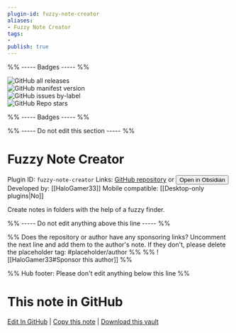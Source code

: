 ```yaml
---
plugin-id: fuzzy-note-creator
aliases:
- Fuzzy Note Creator
tags: 
- 
publish: true
---
```


%% ----- Badges ----- %%

![GitHub all releases](https://img.shields.io/github/downloads/HaloGamer33/Obsidian-Fuzzy-Note-Creator/total?color=573E7A&logo=github&style=for-the-badge)   
![GitHub manifest version](https://img.shields.io/github/manifest-json/v/HaloGamer33/Obsidian-Fuzzy-Note-Creator?color=573E7A&logo=github&style=for-the-badge)   
![GitHub issues by-label](https://img.shields.io/github/issues/HaloGamer33/Obsidian-Fuzzy-Note-Creator/help%20wanted?color=573E7A&logo=github&style=for-the-badge)   
![GitHub Repo stars](https://img.shields.io/github/stars/HaloGamer33/Obsidian-Fuzzy-Note-Creator?color=573E7A&logo=github&style=for-the-badge)

%% ----- Badges ----- %%

%% ----- Do not edit this section ----- %%

# Fuzzy Note Creator

Plugin ID: `fuzzy-note-creator`
Links: [GitHub repository](https://github.com/HaloGamer33/Obsidian-Fuzzy-Note-Creator) or [<button id=HH>Open in Obsidian</button>](obsidian://show-plugin?id=fuzzy-note-creator)
Developed by: [[HaloGamer33]]
Mobile compatible: [[Desktop-only plugins|No]]

Create notes in folders with the help of a fuzzy finder.

%% ----- Do not edit anything above this line ----- %% 

%% Does the repository or author have any sponsoring links? Uncomment the next line and add them to the author's note. If they don't, please delete the placeholder tag: #placeholder/author %%
%% ![[HaloGamer33#Sponsor this author]] %%

%% Hub footer: Please don't edit anything below this line %%

# This note in GitHub

<span class="git-footer">[Edit In GitHub](https://github.dev/obsidian-community/obsidian-hub/blob/main/02%20-%20Community%20Expansions/02.05%20All%20Community%20Expansions/Plugins/fuzzy-note-creator.md "git-hub-edit-note") | [Copy this note](https://raw.githubusercontent.com/obsidian-community/obsidian-hub/main/02%20-%20Community%20Expansions/02.05%20All%20Community%20Expansions/Plugins/fuzzy-note-creator.md "git-hub-copy-note") | [Download this vault](https://github.com/obsidian-community/obsidian-hub/archive/refs/heads/main.zip "git-hub-download-vault") </span>
